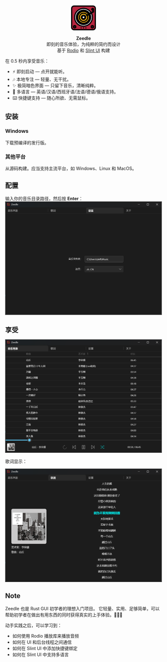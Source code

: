 <p align="center">
  <picture align="center">
    <img alt="logo" width="80px" src="ui/cover.svg">
  </picture>
</p>
<p align="center"> 
    <b>Zeedle</b></br>
    即刻的音乐体验，为纯粹的简约而设计</br>
    基于 <a href="https://github.com/RustAudio/rodio">Rodio</a> 和 <a href="https://slint.dev">Slint UI</a> 构建
</p>

在 0.5 秒内享受音乐：
- ⚡ 即刻启动 — 点开就能听。
- 🎶 本地专注 — 轻量、无干扰。
- ✨ 极简暗色界面 — 只留下音乐，清晰纯粹。
- 🦜 多语言 — 英语/汉语/西班牙语/法语/德语/俄语支持。
- ⌨️ 快捷键支持 — 随心所欲、无需鼠标。

## 安装
### Windows
下载预编译的发行版。
### 其他平台
从源码构建。应当支持主流平台，如 Windows、Linux 和 MacOS。

## 配置
输入你的音乐目录路径，然后按 **Enter**：
![p3](assets/p3-zh.png)

## 享受
![p1](assets/p1-zh.png)

歌词显示：

![p1](assets/p2-zh.png)

## Note
Zeedle 也是 Rust GUI 初学者的理想入门项目。
它轻量、实用、足够简单，可以帮助初学者在做出有用东西的同时获得真实的上手体验。🤗🤗🤗

动手实践之后，可以学习到：
- 如何使用 Rodio 播放库来播放音频
- 如何在 UI 和后台线程之间通信
- 如何在 Slint UI 中添加快捷键绑定
- 如何在 Slint UI 中支持多语言
